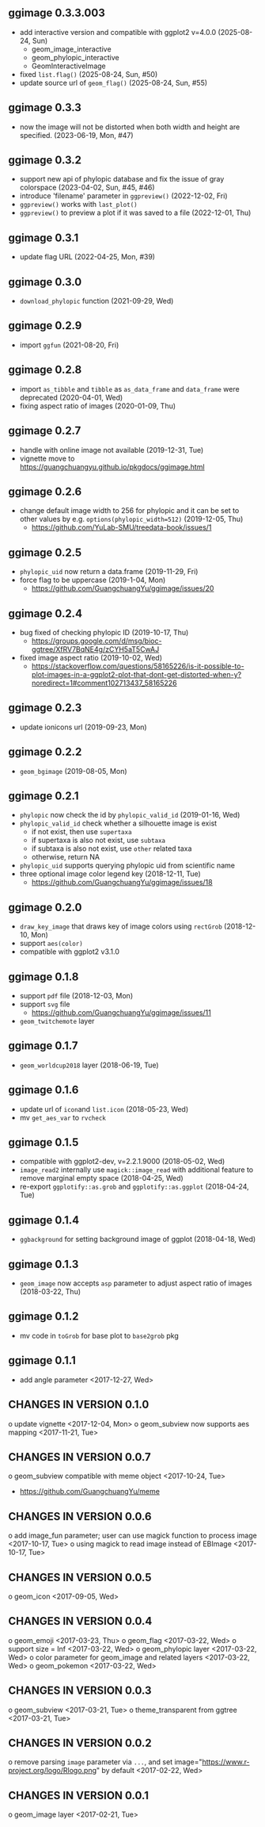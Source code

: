 ## ggimage 0.3.3.003

+ add interactive version and compatible with ggplot2 v=4.0.0 (2025-08-24, Sun)
  - geom_image_interactive
  - geom_phylopic_interactive
  - GeomInteractiveImage
+ fixed `list.flag()`  (2025-08-24, Sun, #50)
+ update source url of `geom_flag()` (2025-08-24, Sun, #55)

## ggimage 0.3.3

+ now the image will not be distorted when both width and height are specified. (2023-06-19, Mon, #47)

## ggimage 0.3.2

+ support new api of phylopic database and fix the issue of gray colorspace (2023-04-02, Sun, #45, #46)
+ introduce 'filename' parameter in `ggpreview()` (2022-12-02, Fri)
+ `ggpreview()` works with `last_plot()` 
+ `ggpreview()` to preview a plot if it was saved to a file (2022-12-01, Thu)

## ggimage 0.3.1

+ update flag URL (2022-04-25, Mon, #39)

## ggimage 0.3.0

+ `download_phylopic` function (2021-09-29, Wed)

## ggimage 0.2.9

+ import `ggfun` (2021-08-20, Fri)

## ggimage 0.2.8

+ import `as_tibble` and `tibble` as `as_data_frame` and `data_frame` were deprecated (2020-04-01, Wed)
+ fixing aspect ratio of images (2020-01-09, Thu)

## ggimage 0.2.7

+ handle with online image not available (2019-12-31, Tue)
+ vignette move to <https://guangchuangyu.github.io/pkgdocs/ggimage.html>

## ggimage 0.2.6

+ change default image width to 256 for phylopic and it can be set to other values by e.g. `options(phylopic_width=512)` (2019-12-05, Thu)
  - <https://github.com/YuLab-SMU/treedata-book/issues/1>
  
## ggimage 0.2.5

+ `phylopic_uid` now return a data.frame (2019-11-29, Fri)
+ force flag to be uppercase (2019-1-04, Mon)
  - <https://github.com/GuangchuangYu/ggimage/issues/20>

## ggimage 0.2.4

+ bug fixed of checking phylopic ID (2019-10-17, Thu)
  - <https://groups.google.com/d/msg/bioc-ggtree/XfRV7BqNE4g/zCYH5aT5CwAJ>
+ fixed image aspect ratio (2019-10-02, Wed)
  - <https://stackoverflow.com/questions/58165226/is-it-possible-to-plot-images-in-a-ggplot2-plot-that-dont-get-distorted-when-y?noredirect=1#comment102713437_58165226>
  
## ggimage 0.2.3

+ update ionicons url (2019-09-23, Mon)

## ggimage 0.2.2

+ `geom_bgimage` (2019-08-05, Mon)

## ggimage 0.2.1

+ `phylopic` now check the id by `phylopic_valid_id` (2019-01-16, Wed)
+ `phylopic_valid_id` check whether a silhouette image is exist
  - if not exist, then use `supertaxa`
  - if supertaxa is also not exist, use `subtaxa`
  - if subtaxa is also not exist, use `other` related taxa
  - otherwise, return NA
+ `phylopic_uid` supports querying phylopic uid from scientific name
+ three optional image color legend key (2018-12-11, Tue)
  - <https://github.com/GuangchuangYu/ggimage/issues/18>

## ggimage 0.2.0

+ `draw_key_image` that draws key of image colors using `rectGrob` (2018-12-10, Mon)
+ support `aes(color)` 
+ compatible with ggplot2 v3.1.0

## ggimage 0.1.8

+ support `pdf` file (2018-12-03, Mon)
+ support `svg` file
  - <https://github.com/GuangchuangYu/ggimage/issues/11>
+ `geom_twitchemote` layer

## ggimage 0.1.7

+ `geom_worldcup2018` layer (2018-06-19, Tue)

## ggimage 0.1.6

+ update url of `icon`and `list.icon` (2018-05-23, Wed)
+ mv `get_aes_var` to `rvcheck`

## ggimage 0.1.5

+ compatible with ggplot2-dev, v=2.2.1.9000 (2018-05-02, Wed)
+ `image_read2` internally use `magick::image_read` with additional feature to
  remove marginal empty space (2018-04-25, Wed)
+ re-export `ggplotify::as.grob` and `ggplotify::as.ggplot` (2018-04-24, Tue)

## ggimage 0.1.4

+ `ggbackground` for setting background image of ggplot (2018-04-18, Wed)

## ggimage 0.1.3

+ `geom_image` now accepts `asp` parameter to adjust aspect ratio of images
  (2018-03-22, Thu)

## ggimage 0.1.2

+ mv code in `toGrob` for base plot to `base2grob` pkg

## ggimage 0.1.1

+ add angle parameter <2017-12-27, Wed>

CHANGES IN VERSION 0.1.0
------------------------
 o update vignette <2017-12-04, Mon>
 o geom_subview now supports aes mapping <2017-11-21, Tue>

CHANGES IN VERSION 0.0.7
------------------------
 o geom_subview compatible with meme object <2017-10-24, Tue>
   + https://github.com/GuangchuangYu/meme

CHANGES IN VERSION 0.0.6
------------------------
 o add image_fun parameter; user can use magick function to process image <2017-10-17, Tue>
 o using magick to read image instead of EBImage <2017-10-17, Tue>

CHANGES IN VERSION 0.0.5
------------------------
 o geom_icon <2017-09-05, Wed>

CHANGES IN VERSION 0.0.4
------------------------
 o geom_emoji <2017-03-23, Thu>
 o geom_flag <2017-03-22, Wed>
 o support size = Inf <2017-03-22, Wed>
 o geom_phylopic layer <2017-03-22, Wed>
 o color parameter for geom_image and related layers <2017-03-22, Wed>
 o geom_pokemon <2017-03-22, Wed>

CHANGES IN VERSION 0.0.3
------------------------
 o geom_subview <2017-03-21, Tue>
 o theme_transparent from ggtree <2017-03-21, Tue>

CHANGES IN VERSION 0.0.2
------------------------
 o remove parsing `image` parameter via `...`, and set image="https://www.r-project.org/logo/Rlogo.png" by default <2017-02-22, Wed>

CHANGES IN VERSION 0.0.1
------------------------
 o geom_image layer <2017-02-21, Tue>
